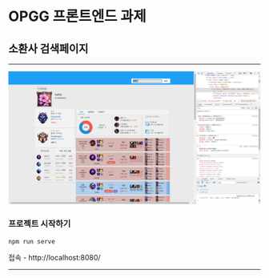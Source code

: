 # OPGG 프론트엔드 과제
## 소환사 검색페이지
---
<img src="https://github.com/pikpokjeon/summoner-search-page/blob/main/demo.gif" width="600">

### 프로젝트 시작하기
```
npm run serve
```
접속 - http://localhost:8080/ 

---
